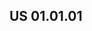 ## US 01.01.01
[](https://raw.githubusercontent.com/CMPUT301W21T04/Crowder/master/doc/Storyboard/Add%20Experiment.png)
